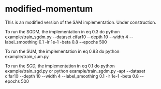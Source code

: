 # modified-momentum
This is an modified version of the SAM implementation. Under construction. 

To run the SGDM, the implementation in eq 0.3 do
python example/train_sgdm.py --dataset cifar10 --depth 10 --width 4 --label_smoothing 0.1 -lr 1e-1 -beta 0.8 --epochs 500 

To run the SUM, the implementation in eq 0.83 do
python example/train_sum.py

To run the SGD, the implementation in eq 0.1 do
python example/train_sgd.py
or
python example/train_sgdm.py -apt --dataset cifar10 --depth 10 --width 4 --label_smoothing 0.1 -lr 1e-1 -beta 0.8 --epochs 500 
